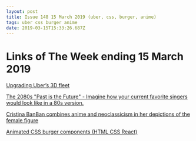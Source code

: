 ```yaml
---
layout: post
title: Issue 148 15 March 2019 (uber, css, burger, anime)
tags: uber css burger anime
date: 2019-03-15T15:33:26.687Z
---
```

# Links of The Week ending 15 March 2019

<a title="Upgrading Uber’s 3D fleet" href="https://medium.com/uber-design/upgrading-ubers-3d-fleet-4662c3e1081"  target="_blank">Upgrading Uber’s 3D fleet</a>

<a title="The 2080s" target="_blank" href="https://www.behance.net/gallery/76639865/The-2080s-Past-is-the-future">The 2080s "Past is the Future" - Imagine how your current favorite singers would look like in a 80s version.</a>

<a title="Cristina BanBan combines anime and neoclassicism in her depictions of the female figure" href="https://www.itsnicethat.com/articles/cristina-banban-art-international-womens-day-080319" target="_blank">Cristina BanBan combines anime and neoclassicism in her depictions of the female figure</a>

<a title="Animated CSS burger components (HTML CSS React)" href="https://march08.github.io/animated-burgers/" target="_blank">Animated CSS burger components (HTML CSS React)</a>